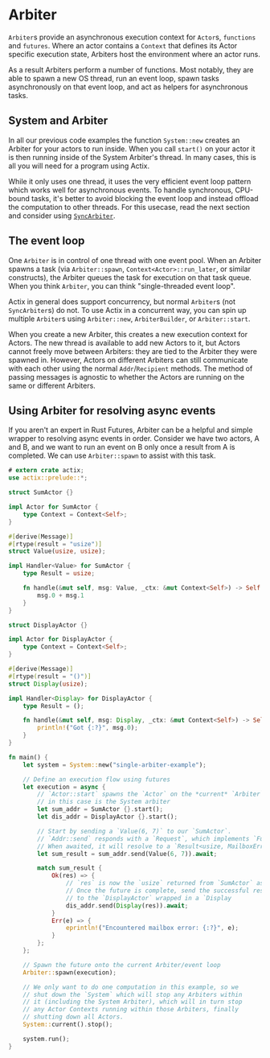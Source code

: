 # Arbiter

`Arbiter`s provide an asynchronous execution context for `Actor`s, `functions` and `futures`. Where an
actor contains a `Context` that defines its Actor specific execution state,
Arbiters host the environment where an actor runs.

As a result Arbiters perform a number of functions. Most notably, they are able
to spawn a new OS thread, run an event loop, spawn tasks asynchronously on that
event loop, and act as helpers for asynchronous tasks.

## System and Arbiter

In all our previous code examples the function `System::new` creates an Arbiter
for your actors to run inside. When you call `start()` on your actor it is then
running inside of the System Arbiter's thread. In many cases, this is all you
will need for a program using Actix.

While it only uses one thread, it uses the very efficient event loop pattern
which works well for asynchronous events. To handle synchronous, CPU-bound
tasks, it's better to avoid blocking the event loop and instead offload the
computation to other threads. For this usecase, read the next section and
consider using [`SyncArbiter`](./sec-6-sync-arbiter.md).

## The event loop

One `Arbiter` is in control of one thread with one event pool. When an Arbiter
spawns a task (via `Arbiter::spawn`, `Context<Actor>::run_later`, or similar
constructs), the Arbiter queues the task for execution on that task queue. When
you think `Arbiter`, you can think "single-threaded event loop".

Actix in general does support concurrency, but normal `Arbiter`s (not
`SyncArbiter`s) do not. To use Actix in a concurrent way, you can spin up
multiple `Arbiter`s using `Arbiter::new`, `ArbiterBuilder`, or `Arbiter::start`.

When you create a new Arbiter, this creates a new execution context for Actors.
The new thread is available to add new Actors to it, but Actors cannot freely
move between Arbiters: they are tied to the Arbiter they were spawned in.
However, Actors on different Arbiters can still communicate with each other
using the normal `Addr`/`Recipient` methods. The method of passing messages is
agnostic to whether the Actors are running on the same or different Arbiters.

## Using Arbiter for resolving async events

If you aren't an expert in Rust Futures, Arbiter can be a helpful and simple
wrapper to resolving async events in order. Consider we have two actors, A and
B, and we want to run an event on B only once a result from A is completed. We
can use `Arbiter::spawn` to assist with this task.

```rust
# extern crate actix;
use actix::prelude::*;

struct SumActor {}

impl Actor for SumActor {
    type Context = Context<Self>;
}

#[derive(Message)]
#[rtype(result = "usize")]
struct Value(usize, usize);

impl Handler<Value> for SumActor {
    type Result = usize;

    fn handle(&mut self, msg: Value, _ctx: &mut Context<Self>) -> Self::Result {
        msg.0 + msg.1
    }
}

struct DisplayActor {}

impl Actor for DisplayActor {
    type Context = Context<Self>;
}

#[derive(Message)]
#[rtype(result = "()")]
struct Display(usize);

impl Handler<Display> for DisplayActor {
    type Result = ();

    fn handle(&mut self, msg: Display, _ctx: &mut Context<Self>) -> Self::Result {
        println!("Got {:?}", msg.0);
    }
}

fn main() {
    let system = System::new("single-arbiter-example");

    // Define an execution flow using futures
    let execution = async {
        // `Actor::start` spawns the `Actor` on the *current* `Arbiter`, which
        // in this case is the System arbiter
        let sum_addr = SumActor {}.start();
        let dis_addr = DisplayActor {}.start();

        // Start by sending a `Value(6, 7)` to our `SumActor`.
        // `Addr::send` responds with a `Request`, which implements `Future`.
        // When awaited, it will resolve to a `Result<usize, MailboxError>`.
        let sum_result = sum_addr.send(Value(6, 7)).await;

        match sum_result {
            Ok(res) => {
                // `res` is now the `usize` returned from `SumActor` as a response to `Value(6, 7)`
                // Once the future is complete, send the successful response (`usize`)
                // to the `DisplayActor` wrapped in a `Display
                dis_addr.send(Display(res)).await;
            }
            Err(e) => {
                eprintln!("Encountered mailbox error: {:?}", e);
            }
        };
    };

    // Spawn the future onto the current Arbiter/event loop
    Arbiter::spawn(execution);

    // We only want to do one computation in this example, so we
    // shut down the `System` which will stop any Arbiters within
    // it (including the System Arbiter), which will in turn stop
    // any Actor Contexts running within those Arbiters, finally
    // shutting down all Actors.
    System::current().stop();

    system.run();
}
```
